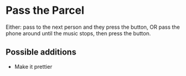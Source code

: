 # Pass the Parcel

Either: pass to the next person and they press the button,
OR pass the phone around until the music stops, then press the button.

## Possible additions

- Make it prettier

